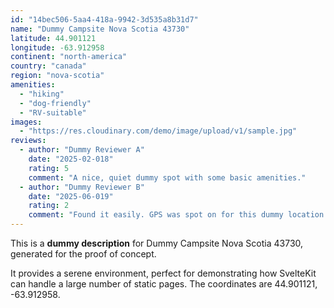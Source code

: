 ```yaml
---
id: "14bec506-5aa4-418a-9942-3d535a8b31d7"
name: "Dummy Campsite Nova Scotia 43730"
latitude: 44.901121
longitude: -63.912958
continent: "north-america"
country: "canada"
region: "nova-scotia"
amenities:
  - "hiking"
  - "dog-friendly"
  - "RV-suitable"
images:
  - "https://res.cloudinary.com/demo/image/upload/v1/sample.jpg"
reviews:
  - author: "Dummy Reviewer A"
    date: "2025-02-018"
    rating: 5
    comment: "A nice, quiet dummy spot with some basic amenities."
  - author: "Dummy Reviewer B"
    date: "2025-06-019"
    rating: 2
    comment: "Found it easily. GPS was spot on for this dummy location."
---
```


This is a **dummy description** for Dummy Campsite Nova Scotia 43730, generated for the proof of concept.

It provides a serene environment, perfect for demonstrating how SvelteKit can handle a large number of static pages. The coordinates are 44.901121, -63.912958.
